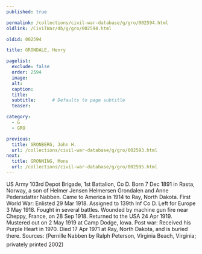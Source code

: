 ```yaml
---
published: true

permalink: /collections/civil-war-database/g/gro/002594.html
oldlink: /CivilWar/db/g/gro/002594.html

oldid: 002594

title: GRONDALE, Henry

pagelist:
  exclude: false
  order: 2594
  image: 
  alt:
  caption:
  title:
  subtitle:      # Defaults to page subtitle
  teaser:

category: 
  - G 
  - GRO

previous:
  title: GRONBERG, John H.
  url: /collections/civil-war-database/g/gro/002593.html  
next:
  title: GRONNING, Mons
  url: /collections/civil-war-database/g/gro/002595.html   
---
```

US Army 103rd Depot Brigade, 1st Battalion, Co D. Born 7 Dec 1891 in Rasta, Norway, a son of Helmer Jensen Helmersen Grondalen and Anne Pedersdatter Nabben. Came to America in 1914 to Ray, North Dakota. First World War: Enlisted 29 Mar 1918. Assigned to 139th Inf Co D. Left for Europe 3 May 1918. Fought in several battles. Wounded by machine gun fire near Cheppy, France, on 28 Sep 1918. Returned to the USA 24 Apr 1919. Mustered out on 2 May 1919 at Camp Dodge, Iowa. Post war: Received his Purple Heart in 1970. Died 17 Apr 1971 at Ray, North Dakota, and is buried there. Sources: (&#147;Pernille Nabben&#148; by Ralph Peterson, Virginia Beach, Virginia; privately printed 2002)